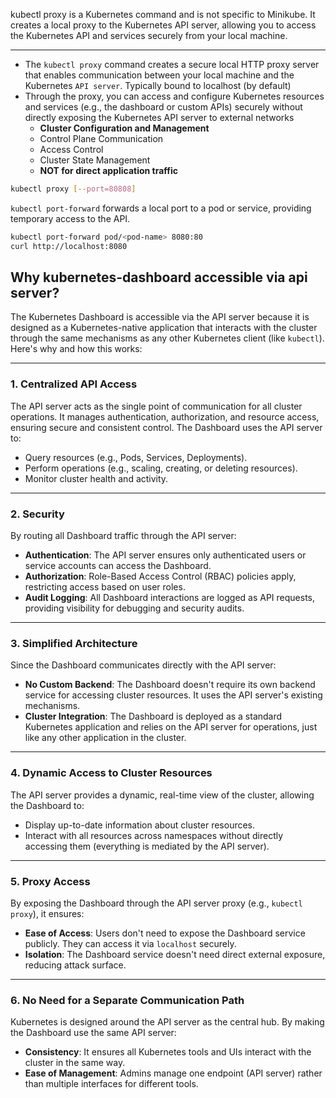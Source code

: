 kubectl proxy is a Kubernetes command and is not specific to Minikube. It creates a local proxy to the Kubernetes API server, allowing you to access the Kubernetes API and services securely from your local machine. 

---

- The `kubectl proxy` command creates a secure local HTTP proxy server that enables communication between your local machine and the Kubernetes `API server`. Typically bound to localhost (by default)
- Through the proxy, you can access and configure Kubernetes resources and services (e.g., the dashboard or custom APIs) securely without directly exposing the Kubernetes API server to external networks
  - **Cluster Configuration and Management**
  - Control Plane Communication
  - Access Control
  - Cluster State Management
  - **NOT for direct application traffic**
```bash
kubectl proxy [--port=80808]
```

`kubectl port-forward` forwards a local port to a pod or service, providing temporary access to the API.
```bash
kubectl port-forward pod/<pod-name> 8080:80
curl http://localhost:8080
```

## Why kubernetes-dashboard accessible via api server?

The Kubernetes Dashboard is accessible via the API server because it is designed as a Kubernetes-native application that interacts with the cluster through the same mechanisms as any other Kubernetes client (like `kubectl`). Here's why and how this works:

---

### **1. Centralized API Access**
The API server acts as the single point of communication for all cluster operations. It manages authentication, authorization, and resource access, ensuring secure and consistent control. The Dashboard uses the API server to:
- Query resources (e.g., Pods, Services, Deployments).
- Perform operations (e.g., scaling, creating, or deleting resources).
- Monitor cluster health and activity.

---

### **2. Security**
By routing all Dashboard traffic through the API server:
- **Authentication**: The API server ensures only authenticated users or service accounts can access the Dashboard.
- **Authorization**: Role-Based Access Control (RBAC) policies apply, restricting access based on user roles.
- **Audit Logging**: All Dashboard interactions are logged as API requests, providing visibility for debugging and security audits.

---

### **3. Simplified Architecture**
Since the Dashboard communicates directly with the API server:
- **No Custom Backend**: The Dashboard doesn't require its own backend service for accessing cluster resources. It uses the API server's existing mechanisms.
- **Cluster Integration**: The Dashboard is deployed as a standard Kubernetes application and relies on the API server for operations, just like any other application in the cluster.

---

### **4. Dynamic Access to Cluster Resources**
The API server provides a dynamic, real-time view of the cluster, allowing the Dashboard to:
- Display up-to-date information about cluster resources.
- Interact with all resources across namespaces without directly accessing them (everything is mediated by the API server).

---

### **5. Proxy Access**
By exposing the Dashboard through the API server proxy (e.g., `kubectl proxy`), it ensures:
- **Ease of Access**: Users don't need to expose the Dashboard service publicly. They can access it via `localhost` securely.
- **Isolation**: The Dashboard service doesn't need direct external exposure, reducing attack surface.

---

### **6. No Need for a Separate Communication Path**
Kubernetes is designed around the API server as the central hub. By making the Dashboard use the same API server:
- **Consistency**: It ensures all Kubernetes tools and UIs interact with the cluster in the same way.
- **Ease of Management**: Admins manage one endpoint (API server) rather than multiple interfaces for different tools.
